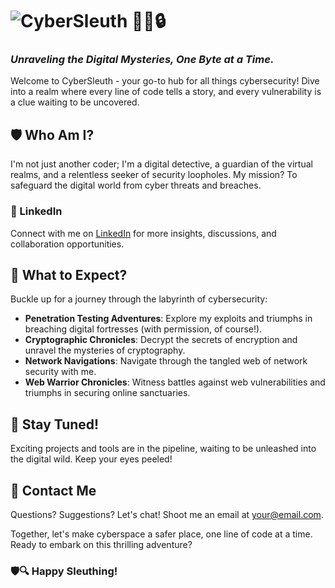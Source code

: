 # ![CyberSleuth](https://github.com/yourusername/CyberSleuth) 👨‍💻🔒

### *Unraveling the Digital Mysteries, One Byte at a Time.*

Welcome to CyberSleuth - your go-to hub for all things cybersecurity! Dive into a realm where every line of code tells a story, and every vulnerability is a clue waiting to be uncovered.

## 🛡️ Who Am I?

I'm not just another coder; I'm a digital detective, a guardian of the virtual realms, and a relentless seeker of security loopholes. My mission? To safeguard the digital world from cyber threats and breaches. 

### 💼 LinkedIn

Connect with me on [LinkedIn](https://www.linkedin.com/in/your-linkedin-profile/) for more insights, discussions, and collaboration opportunities.

## 🚀 What to Expect?

Buckle up for a journey through the labyrinth of cybersecurity:

- **Penetration Testing Adventures**: Explore my exploits and triumphs in breaching digital fortresses (with permission, of course!).
- **Cryptographic Chronicles**: Decrypt the secrets of encryption and unravel the mysteries of cryptography.
- **Network Navigations**: Navigate through the tangled web of network security with me.
- **Web Warrior Chronicles**: Witness battles against web vulnerabilities and triumphs in securing online sanctuaries.

## 🌟 Stay Tuned!

Exciting projects and tools are in the pipeline, waiting to be unleashed into the digital wild. Keep your eyes peeled!

## 📧 Contact Me

Questions? Suggestions? Let's chat! Shoot me an email at [your@email.com](mailto:your@email.com).

Together, let's make cyberspace a safer place, one line of code at a time. Ready to embark on this thrilling adventure?

### 🛡️🔍 Happy Sleuthing!
